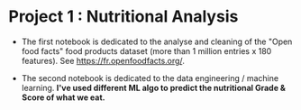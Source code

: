 # Project 1 : Nutritional Analysis
  
- The first notebook is dedicated to the analyse and cleaning of the "Open food facts" food products dataset (more than 1 million entries x 180 features). See https://fr.openfoodfacts.org/.

- The second notebook is dedicated to the data engineering / machine learning.
<b> I've used different ML algo to predict the nutritional Grade & Score of what we eat. </b>
